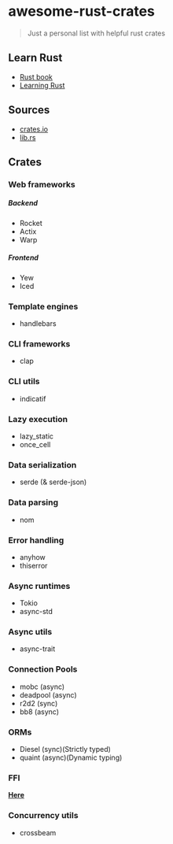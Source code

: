 # awesome-rust-crates

> Just a personal list with helpful rust crates

## Learn Rust

+ [Rust book](https://doc.rust-lang.org/stable/book/)
+ [Learning Rust](https://github.com/learning-rust/site)

## Sources

+ [crates.io](https://crates.io/)
+ [lib.rs](https://lib.rs/)

## Crates 

### Web frameworks

##### Backend

+ Rocket
+ Actix
+ Warp

##### Frontend

+ Yew
+ Iced

### Template engines

+ handlebars

### CLI frameworks

+ clap

### CLI utils

+ indicatif

### Lazy execution

+ lazy_static
+ once_cell

### Data serialization

+ serde (& serde-json)

### Data parsing

+ nom

### Error handling

+ anyhow
+ thiserror

### Async runtimes

+ Tokio
+ async-std

### Async utils

+ async-trait

### Connection Pools

+ mobc (async)
+ deadpool (async)
+ r2d2 (sync)
+ bb8 (async)

### ORMs

+ Diesel (sync)(Strictly typed)
+ quaint (async)(Dynamic typing)

### FFI

[**Here**](https://lib.rs/development-tools/ffi)

### Concurrency utils

+ crossbeam


